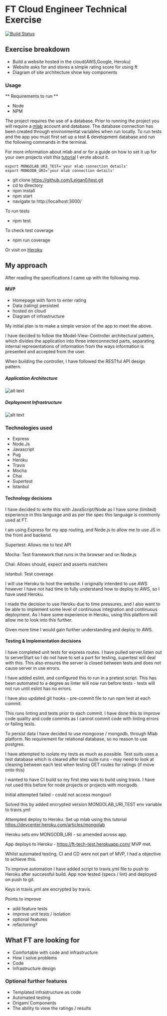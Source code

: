 # FT Cloud Engineer Technical Exercise

[![Build Status](https://travis-ci.org/Leigan0/test.svg?branch=master)](https://travis-ci.org/Leigan0/test)

## Exercise breakdown
* Build a website hosted in the cloud(AWS,Google, Heroku)
* Website asks for and stores a simple rating score for using ft
* Diagram of site architecture show key components

### Usage

** Requirements to run **
 - Node
 - NPM

The project requires the use of a database. Prior to running the project you will require a [mlab](https://mlab.com) account and database. The database connection has been created through environmental variables when run locally. To run tests and the app you must first set up a test & development database and run the following commands in the terminal.

For more information about mlab and or for a guide on how to set it up for your own projects visit this [tutorial](https://leigan0.gitbooks.io/team-glow/content/Mongo/Mlab-set-up.html) I wrote about it.

```
export MONGOLAB_URI_TEST='your mlab connection details'
export MONGODB_URI='your mlab connection details'
```

* git clone https://github.com/Leigan0/test.git
* cd to directory
* npm install
* npm start
* navigate to http://localhost:3000/

To run tests
- npm test

To check test coverage
- npm run coverage

Or visit on [Heroku](https://ft-tech-test.herokuapp.com/)

## My approach

After reading the specifications I came up with the following mvp.

#### MVP

* Homepage with form to enter rating
* Data (rating) persisted
* hosted on cloud
* Diagram of infrastructure

My initial plan is to make a simple version of the app to meet the above.

I have decided to follow the Model-View-Controller architectural pattern, which divides
the application into three interconnected parts, separating internal representations
of information from the ways information is presented and accepted from the user.

When building the controller, I have followed the RESTful API design pattern.

##### Application Architecture

![alt text](https://i.imgur.com/SB6Yutq.jpg)

##### Deployment Infrastructure

![alt text](https://i.imgur.com/ObPLBhR.jpg)

### Technologies used

* Express
* Node.Js
* Javascript
* Pug
* Heroku
* Travis
* Mocha
* Chai
* Supertest
* Istanbul

#### Technology decisions

I have decided to write this with JavaScript/Node as I have some (limited) experience in this language
and as per the spec this language is commonly used at FT.

I am using Express for my app routing, and Node.js to allow me to use JS in the front and backend.

Supertest: Allows me to test API

Mocha: Test framework that runs in the browser and on Node.js

Chai: Allows should, expect and asserts matchers

Istanbul: Test coverage

I will use Heroku to host the website. I originally intended to use AWS however I have not had time
to fully understand how to deploy to AWS, so I have used Heroku.

I made the decision to use Heroku due to time pressures, and I also want to be able to implement some level of continuous integration and continuous deployment. As I have some experience in Heroku, using this platform will allow me to look into this further.

Given more time I would gain further understanding and deploy to AWS.

#### Testing & Implementation decisions


I have completed unit tests for express routes. I have pulled server.listen out to serverStart
so I do not have to set a port for testing, supertest will deal with this. This also ensures the server is
closed between tests and does not cause server in use errors.

I have added eslint, and configured this to run in a pretest script. This has been automated to a degree
as linter will now run before tests - tests will not run until eslint has no errors.

I have also updated git hooks - pre-commit file to run npm test at each commit.

This runs linting and tests prior to each commit. I have done this to improve code quality and code commits as I cannot commit code with linting errors or failing tests.

To persist data I have decided to use mongoose / mongodb, through Mlab platform. No requirement for relational database, so no
reason to use postgres.


I have attempted to isolate my tests as much as possible.
Test suits uses a test database which is cleared after test suite runs - may need to look at cleaning between each test
when testing GET routes for ratings (if move onto this)


I wanted to have CI build so my first step was to build using travis. I have not used this before for node projects
or projects with mongodb.

Initial attempted failed - could not access mongourl

Solved this by added encrypted version MONGOLAB_URI_TEST env variable to travis.yml

Attempted deploy to Heroku. Set up mlab using this tutorial
https://devcenter.heroku.com/articles/mongolab

Heroku sets env MONGODB_URI - so amended across app.

App deploys to Heroku - https://ft-tech-test.herokuapp.com/
MVP met.

Whilst automated testing, CI and CD were not part of MVP, I had a objective to achieve this.

To improve automation I have added script to travis.yml file to push to Heroku after successful build. App now tested (specs / lint) and deployed on push to git.

Keys in travis.yml are encrypted by travis.

Points to improve

- add feature tests
- improve unit tests / isolation
- optional features
- refactoring?

## What FT are looking for
* Comfortable with code and infrastructure
* How I solve problems
* Code
* Infrastructure design

### Optional further features
* Templated infrastructure as code
* Automated testing
* Origami Components
* The ability to view the ratings / results
